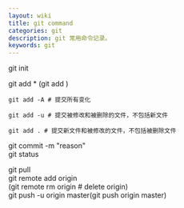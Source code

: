 ```yaml
---
layout: wiki
title: git command
categories: git
description: git 常用命令记录。
keywords: git
---
```


git init  

git add * (git add <filename>)  

	git add -A # 提交所有变化  

	git add -u # 提交被修改和被删除的文件，不包括新文件  

	git add . # 提交新文件和被修改的文件，不包括被删除文件  

git commit -m "reason"  
git status  

  
    
git pull  
git remote add origin <repository link>  
(git remote rm origin # delete origin)  
git push -u origin master(git push origin master)  


